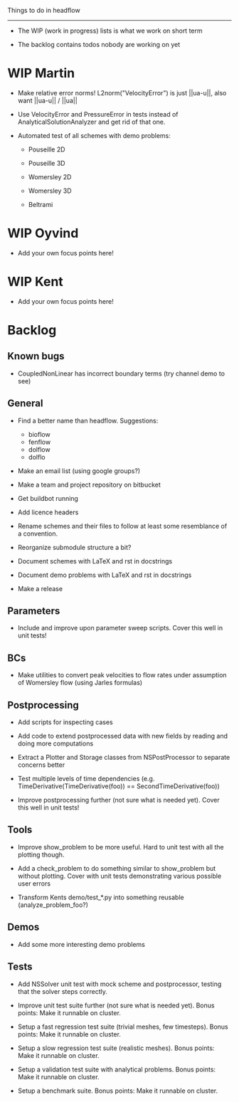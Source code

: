 Things to do in headflow
************************

- The WIP (work in progress) lists is what we work on short term

- The backlog contains todos nobody are working on yet


WIP Martin
==========

- Make relative error norms! L2norm("VelocityError") is just ||ua-u||, also want ||ua-u|| / ||ua||

- Use VelocityError and PressureError in tests instead of AnalyticalSolutionAnalyzer and get rid of that one.

- Automated test of all schemes with demo problems:

  - Pouseille 2D

  - Pouseille 3D

  - Womersley 2D

  - Womersley 3D

  - Beltrami


WIP Oyvind
==========

- Add your own focus points here!


WIP Kent
========

- Add your own focus points here!


Backlog
=======

Known bugs
----------

- CoupledNonLinear has incorrect boundary terms (try channel demo to see)


General
-------

- Find a better name than headflow. Suggestions:

    - bioflow
    - fenflow
    - dolflow
    - dolflo

- Make an email list (using google groups?)

- Make a team and project repository on bitbucket

- Get buildbot running

- Add licence headers

- Rename schemes and their files to follow at least some resemblance
  of a convention.

- Reorganize submodule structure a bit?

- Document schemes with LaTeX and rst in docstrings

- Document demo problems with LaTeX and rst in docstrings

- Make a release


Parameters
----------

- Include and improve upon parameter sweep scripts. Cover this well in unit tests!


BCs
---

- Make utilities to convert peak velocities to flow rates under assumption of Womersley flow (using Jarles formulas)


Postprocessing
--------------

- Add scripts for inspecting cases

- Add code to extend postprocessed data with new fields by reading and doing more computations

- Extract a Plotter and Storage classes from NSPostProcessor to separate concerns better

- Test multiple levels of time dependencies (e.g. TimeDerivative(TimeDerivative(foo)) == SecondTimeDerivative(foo))

- Improve postprocessing further (not sure what is needed yet).
  Cover this well in unit tests!


Tools
-----

- Improve show_problem to be more useful.
  Hard to unit test with all the plotting though.

- Add a check_problem to do something similar to show_problem but without plotting.
  Cover with unit tests demonstrating various possible user errors

- Transform Kents demo/test_*.py into something reusable (analyze_problem_foo?)


Demos
-----

- Add some more interesting demo problems


Tests
-----

- Add NSSolver unit test with mock scheme and postprocessor,
  testing that the solver steps correctly.

- Improve unit test suite further (not sure what is needed yet).
  Bonus points: Make it runnable on cluster.

- Setup a fast regression test suite (trivial meshes, few timesteps).
  Bonus points: Make it runnable on cluster.

- Setup a slow regression test suite (realistic meshes).
  Bonus points: Make it runnable on cluster.

- Setup a validation test suite with analytical problems.
  Bonus points: Make it runnable on cluster.

- Setup a benchmark suite.
  Bonus points: Make it runnable on cluster.

